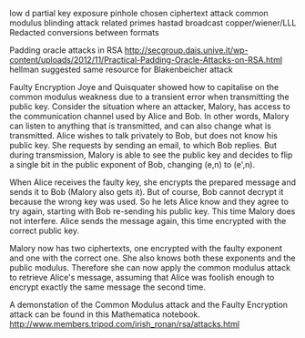 low d
partial key exposure
pinhole
chosen ciphertext attack
common modulus
blinding attack
related primes
hastad broadcast
copper/wiener/LLL
Redacted
conversions between formats


Padding oracle attacks in RSA
http://secgroup.dais.unive.it/wp-content/uploads/2012/11/Practical-Padding-Oracle-Attacks-on-RSA.html
hellman suggested
same resource for Blakenbeicher attack


Faulty Encryption
Joye and Quisquater showed how to capitalise on the common modulus weakness due to a transient error when transmitting the public key. Consider the situation where an attacker, Malory, has access to the communication channel used by Alice and Bob. In other words, Malory can listen to anything that is transmitted, and can also change what is transmitted. Alice wishes to talk privately to Bob, but does not know his public key. She requests by sending an email, to which Bob replies. But during transmission, Malory is able to see the public key and decides to flip a single bit in the public exponent of Bob, changing (e,n) to (e',n).

When Alice receives the faulty key, she encrypts the prepared message and sends it to Bob (Malory also gets it). But of course, Bob cannot decrypt it because the wrong key was used. So he lets Alice know and they agree to try again, starting with Bob re-sending his public key. This time Malory does not interfere. Alice sends the message again, this time encrypted with the correct public key.

Malory now has two ciphertexts, one encrypted with the faulty exponent and one with the correct one. She also knows both these exponents and the public modulus. Therefore she can now apply the common modulus attack to retrieve Alice's message, assuming that Alice was foolish enough to encrypt exactly the same message the second time.

A demonstation of the Common Modulus attack and the Faulty Encryption attack can be found in this Mathematica notebook.
http://www.members.tripod.com/irish_ronan/rsa/attacks.html



